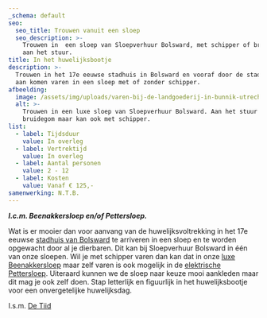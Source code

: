 ```yaml
---
_schema: default
seo:
  seo_title: Trouwen vanuit een sloep
  seo_description: >-
    Trouwen in  een sloep van Sloepverhuur Bolsward, met schipper of bruidegom
    aan het stuur.
title: In het huwelijksbootje
description: >-
  Trouwen in het 17e eeuwse stadhuis in Bolsward en vooraf door de stadsgracht
  aan komen varen in een sloep met of zonder schipper.
afbeelding:
  image: /assets/img/uploads/varen-bij-de-landgoederij-in-bunnik-utrecht-3.jpg
  alt: >-
    Trouwen in een luxe sloep van Sloepverhuur Bolsward. Aan het stuur bruid of
    bruidegom maar kan ook met schipper.
list:
  - label: Tijdsduur
    value: In overleg
  - label: Vertrektijd
    value: In overleg
  - label: Aantal personen
    value: 2 - 12
  - label: Kosten
    value: Vanaf € 125,-
samenwerking: N.T.B.
---
```


***I.c.m. Beenakkersloep en/of Pettersloep.***

Wat is er mooier dan voor aanvang van de huwelijksvoltrekking in het 17e eeuwse&nbsp;<a target="_blank" rel="noopener" href="https://detiid.nl/nog-meer-nieuws/40-trouwen-in-de-tiid-ja-ik-wil">stadhuis van Bolsward</a>&nbsp;te arriveren in een sloep en te worden opgewacht door al je dierbaren. Dit kan bij Sloepverhuur Bolsward in één van onze sloepen. Wil je met schipper varen dan kan dat in onze&nbsp;<a target="_blank" rel="noopener" href="https://sloepverhuurbolsward.nl/sloepen/luxe-beenakker">luxe Beenakkersloep</a>&nbsp;maar zelf varen is ook mogelijk in de&nbsp;<a target="_blank" rel="noopener" href="https://sloepverhuurbolsward.nl/sloepen/elektrische-pettersloep">elektrische Pettersloep</a>. Uiteraard kunnen we de sloep naar keuze mooi aankleden maar dit mag je ook zelf doen. Stap letterlijk en figuurlijk in het huwelijksbootje voor een onvergetelijke huwelijksdag.

I.s.m. <a target="_blank" rel="noopener" href="https://detiid.nl">De Tiid</a>

